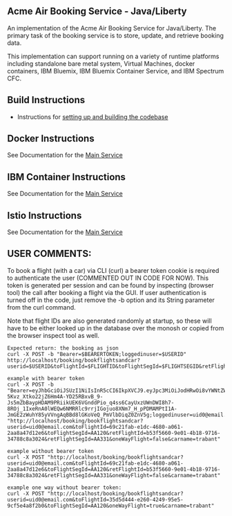 
## Acme Air Booking Service - Java/Liberty

An implementation of the Acme Air Booking Service for Java/Liberty. The primary task of the booking service is to store, update, and retrieve booking data.

This implementation can support running on a variety of runtime platforms including standalone bare metal system, Virtual Machines, docker containers, IBM Bluemix, IBM Bluemix Container Service, and IBM Spectrum CFC.

## Build Instructions
* Instructions for [setting up and building the codebase](Build_Instructions.md)


## Docker Instructions

See Documentation for the [Main Service](https://github.com/blueperf/acmeair-mainservice-java)


## IBM Container Instructions

See Documentation for the [Main Service](https://github.com/blueperf/acmeair-mainservice-java)


## Istio Instructions

See Documentation for the [Main Service](https://github.com/blueperf/acmeair-mainservice-java)

## USER COMMENTS:
To book a flight (with a car) via CLI (curl) a bearer token cookie is required to authenticate the user (COMMENTED OUT IN CODE FOR NOW).
This token is generated per session and can be found by inspecting (browser tool) the call after booking a flight via the GUI.
If user authentication is turned off in the code, just remove the -b option and its String parameter from the curl command.

Note that flight IDs are also generated randomly at startup, so these will have to be either looked up in the database over the monosh or copied from the browser inspect tool as well.
```
Expected return: the booking as json
curl -X POST -b "Bearer=$BEARERTOKEN;loggedinuser=$USERID" http://localhost/booking/bookflightsandcar?userid=$USERID&toFlightId=$FLIGHTID&toFlightSegId=$FLIGHTSEGID&retFlightId=$RETFLIGHTID&retFlightSegId=$RETFLIGHTSEGID&oneWayFlight=$ISONEWAY&carname=$CARNAME

example with bearer token
curl -X POST -b "Bearer=eyJhbGciOiJSUzI1NiIsInR5cCI6IkpXVCJ9.eyJpc3MiOiJodHRwOi8vYWNtZWFpci1tcyIsImV4cCI6MTcwODg1ODQ5MCwianRpIjoiNGs1NW5naHpXTVI5V3A2OGM2bGJkdyIsImlhdCI6MTcwODg1NDg5MCwic3ViIjoidWlkMEBlbWFpbC5jb20iLCJ1cG4iOiJ1aWQwQGVtYWlsLmNvbSIsImdyb3VwcyI6WyJ1c2VyIl19.JVOGuOtc8S0tEZjsLAakDumrUCSamyAoMN0QZnUjNKDCY40lI3iTTos_tsBAVwqm6khlTbwFekctI3UsRTFEUjXHC_CxKxoijF0I2GhiFr3OX8a00swLxIyCTCBCB3rE7k7k67MYqcZyEzpq3jydEbtUfQm-5Kvz_Xtko22jZ6Hm4A-YD25RBxvB_9-Js5mZbBaypHDAM9PRiikUEK6VGnddPio_q4ss6CayUxzUWnDWI8h7-8ROj_1IxeRnA0lWEQw6NMRRlc9rrjIGojuo8XNm7_H_pPDMAMPtI1A-JmGE2zWuhY85yVVngAqBBd8lGKoVeQ_PmVlbDiqZ0ZnV5g;loggedinuser=uid0@email.com" "http://localhost/booking/bookflightsandcar?userid=uid0@email.com&toFlightId=69c21fab-e1dc-4680-a061-2aa8a47d12e6&toFlightSegId=AA120&retFlightId=b53f5660-9e01-4b18-9716-34788c8a3024&retFlightSegId=AA331&oneWayFlight=false&carname=trabant"

example without bearer token
curl -X POST "http://localhost/booking/bookflightsandcar?userid=uid0@email.com&toFlightId=69c21fab-e1dc-4680-a061-2aa8a47d12e6&toFlightSegId=AA120&retFlightId=b53f5660-9e01-4b18-9716-34788c8a3024&retFlightSegId=AA331&oneWayFlight=false&carname=trabant"

example one way without bearer token:
curl -X POST "http://localhost/booking/bookflightsandcar?userid=uid0@email.com&toFlightId=35d5d444-e260-4249-95e5-9cf5e4a8f2b0&toFlightSegId=AA120&oneWayFlight=true&carname=trabant"
```